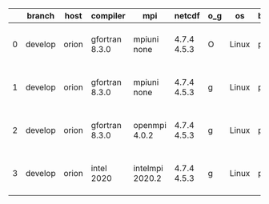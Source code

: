 |    | branch   | host   | compiler       | mpi             | netcdf      | o_g   | os    | build   | u_pass   | u_fail   | s_pass   | s_fail   | e_pass   | e_fail   |   nuopc_pass |   nuopc_fail | artifacts_hash                                                                                                                                          | modified                  |
|----|----------|--------|----------------|-----------------|-------------|-------|-------|---------|----------|----------|----------|----------|----------|----------|--------------|--------------|---------------------------------------------------------------------------------------------------------------------------------------------------------|---------------------------|
|  0 | develop  | orion  | gfortran 8.3.0 | mpiuni none     | 4.7.4 4.5.3 | O     | Linux | pass    | 12158    | 0        | 8        | 0        | 43       | 0        |            0 |           50 | [artifacts](https://github.com/esmf-org/esmf-test-artifacts/tree/9a8ef2e08f57a9f770dfba1d8c7e9b66bc690703/develop/orion/gfortran/8.3.0/O/mpiuni/none)   | 2022-03-15 02:59:14 -0500 |
|  1 | develop  | orion  | gfortran 8.3.0 | mpiuni none     | 4.7.4 4.5.3 | g     | Linux | pass    | 12158    | 0        | 8        | 0        | 43       | 0        |            0 |           50 | [artifacts](https://github.com/esmf-org/esmf-test-artifacts/tree/db9cce84f6bf269e8e71dc08959ef6036213addf/develop/orion/gfortran/8.3.0/g/mpiuni/none)   | 2022-03-15 03:08:54 -0500 |
|  2 | develop  | orion  | gfortran 8.3.0 | openmpi 4.0.2   | 4.7.4 4.5.3 | g     | Linux | pass    | 13685    | 0        | 49       | 0        | 80       | 0        |           50 |            0 | [artifacts](https://github.com/esmf-org/esmf-test-artifacts/tree/4e2deadf6a17325230a4cd0543b5745ef998f5e9/develop/orion/gfortran/8.3.0/g/openmpi/4.0.2) | 2022-03-15 03:13:25 -0500 |
|  3 | develop  | orion  | intel 2020     | intelmpi 2020.2 | 4.7.4 4.5.3 | g     | Linux | pass    | fail     | fail     | fail     | fail     | fail     | fail     |            0 |            0 | [artifacts](https://github.com/esmf-org/esmf-test-artifacts/tree/de888658ffc5c722aae80f4e8884621f7ca2ce05/develop/orion/intel/2020/g/intelmpi/2020.2)   | 2022-03-15 06:37:14 -0500 |